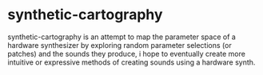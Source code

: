 # synthetic-cartography

synthetic-cartography is an attempt to map the parameter space of a hardware synthesizer by exploring
random parameter selections (or patches) and the sounds they produce, i hope to eventually create
more intuitive or expressive methods of creating sounds using a hardware synth.
